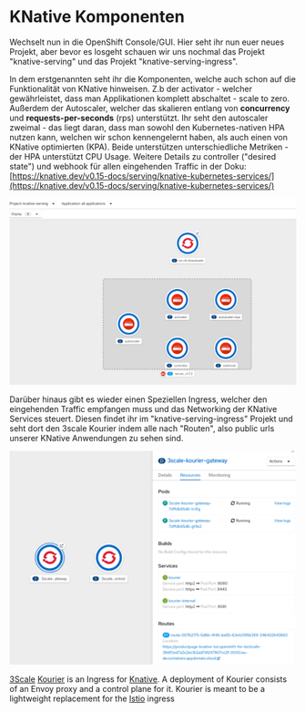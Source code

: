 # KNative Komponenten

Wechselt nun in die OpenShift Console/GUI. Hier seht ihr nun euer neues Projekt, aber bevor es losgeht schauen wir uns nochmal das Projekt "knative-serving" und das Projekt "knative-serving-ingress".

In dem erstgenannten seht ihr die Komponenten, welche auch schon auf die Funktionalität von KNative hinweisen. Z.b der activator - welcher gewährleistet, dass man Applikationen komplett abschaltet - scale to zero. Außerdem der Autoscaler, welcher das skalieren entlang von **concurrency** und **requests-per-seconds** \(rps\) unterstützt. Ihr seht den autoscaler zweimal - das liegt daran, dass man sowohl den Kubernetes-nativen HPA nutzen kann, welchen wir schon kennengelernt haben, als auch einen von KNative optimierten \(KPA\). Beide unterstützen unterschiedliche Metriken - der HPA unterstützt CPU Usage. Weitere Details zu controller \("desired state"\) und webhook für allen eingehenden Traffic in der Doku: [https://knative.dev/v0.15-docs/serving/knative-kubernetes-services/](https://knative.dev/v0.15-docs/serving/knative-kubernetes-services/)

![](../../../.gitbook/assets/image%20%28133%29.png)

Darüber hinaus gibt es wieder einen Speziellen Ingress, welcher den eingehenden Traffic empfangen muss und das Networking der KNative Services steuert. Diesen findet ihr im "knative-serving-ingress" Projekt und seht dort den 3scale Kourier indem alle nach "Routen", also public urls unserer KNative Anwendungen zu sehen sind.

![](../../../.gitbook/assets/image%20%28130%29.png)

 [3Scale](https://www.3scale.net/) [Kourier](https://github.com/3scale/kourier) is an Ingress for [Knative](https://knative.dev/). A deployment of Kourier consists of an Envoy proxy and a control plane for it. Kourier is meant to be a lightweight replacement for the [Istio](https://istio.io/) ingress



